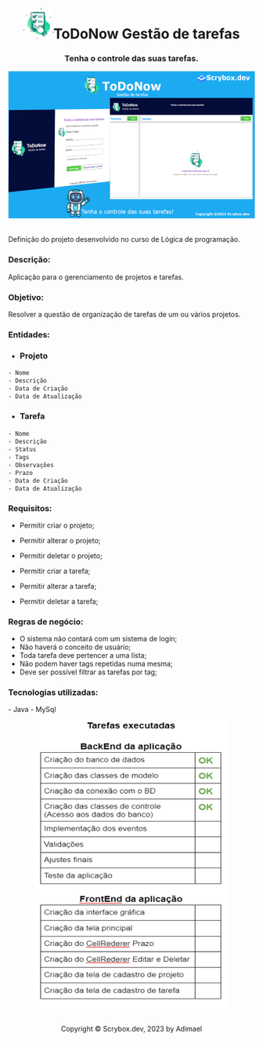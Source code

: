 <center><h1><img src="app/src/main/resources/toDoNow.png" width="62" height="62">ToDoNow Gestão de tarefas</h1></center>
<center><h3>Tenha o controle das suas tarefas.</h3></center>

<center><img src="assets/img/banner-ToDoNow.png" width="600" height="300"></center>
<br>
<p>Definição do projeto desenvolvido no curso de Lógica de programação.</p>

<h3>Descrição:</h3>
	<p>Aplicação para o gerenciamento de projetos e tarefas.</p>

<h3>Objetivo:</h3>
<p>Resolver a questão de organização de tarefas de um ou vários projetos.</p>

<h3>Entidades:</h3>
<ul><li><h3>Projeto</h3></li></ul>

	- Nome
	- Descrição
	- Data de Criação
	- Data de Atualização

<ul><li><h3>Tarefa</h3></li></ul>

	- Nome
	- Descrição
	- Status
	- Tags
	- Observações
	- Prazo
	- Data de Criação
	- Data de Atualização

<h3>Requisitos:</h3>

- Permitir criar o projeto;
- Permitir alterar o projeto;
- Permitir deletar o projeto;

- Permitir criar a tarefa;
- Permitir alterar a tarefa;
- Permitir deletar a tarefa;

<h3>Regras de negócio:</h3>

- O sistema não contará com um sistema de login;
- Não haverá o conceito de usuário;
- Toda tarefa deve pertencer a uma lista;
- Não podem haver tags repetidas numa mesma;
- Deve ser possível filtrar as tarefas por tag;

<h3>Tecnologias utilizadas:</h3>
- Java
- MySql 

<center><img src="assets/img/doc_controller_table.png" width="400" height="600"></center>
<br>
<footer>
<center>
<p>
Copyright © Scrybox.dev, 2023 by Adimael
</p>
</center>
</footer>